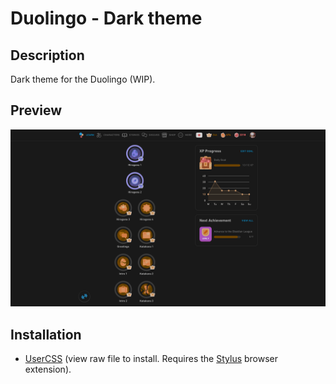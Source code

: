 # Duolingo - Dark theme

## Description

Dark theme for the Duolingo (WIP).

## Preview

![Preview](preview.png)

## Installation

- [UserCSS](./duolingo-dark.user.css) (view raw file to install. Requires the [Stylus](https://github.com/openstyles/stylus#releases) browser extension).
